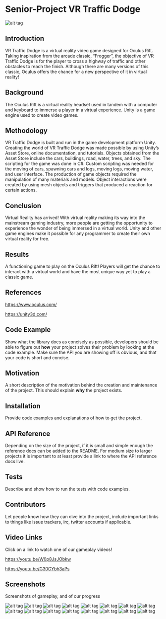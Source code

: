 # Senior-Project   VR Traffic Dodge

![alt tag](https://github.com/karledler/Senior-Project/blob/master/Screenshots/SeniorProjectPoster.png)

## Introduction

VR Traffic Dodge is a virtual reality video game designed for Oculus Rift. Taking inspiration from the arcade classic, “Frogger”, the objective of VR Traffic Dodge is for the player to cross a highway of traffic and other obstacles to reach the finish. Although there are many versions of this classic, Oculus offers the chance for a new perspective of it in virtual reality!

## Background

The Oculus Rift is a virtual reality headset used in tandem with a computer and keyboard to immerse a player in a virtual experience. Unity is a game engine used to create video games.

## Methodology

VR Traffic Dodge is built and run in the game development platform Unity. Creating the world of VR Traffic Dodge was made possible by using Unity’s Asset Store, online documentation, and tutorials. Objects obtained from the Asset Store include the cars, buildings, road, water, trees, and sky. The scripting for the game was done in C#. Custom scripting was needed for the moving of cars, spawning cars and logs, moving logs, moving water, and user interface. The production of game objects required the manipulation of many materials and models. Object interactions were created by using mesh objects and triggers that produced a reaction for certain actions.

## Conclusion

Virtual Reality has arrived! With virtual reality making its way into the mainstream gaming industry, more people are getting the opportunity to experience the wonder of being immersed in a virtual world. Unity and other game engines make it possible for any programmer to create their own virtual reality for free. 

## Results

A functioning game to play on the Oculus Rift! Players will get the chance to interact with a virtual world and have the most unique way yet to play a classic game.

## References

https://www.oculus.com/

https://unity3d.com/

## Code Example

Show what the library does as concisely as possible, developers should be able to figure out **how** your project solves their problem by looking at the code example. Make sure the API you are showing off is obvious, and that your code is short and concise.

## Motivation

A short description of the motivation behind the creation and maintenance of the project. This should explain **why** the project exists.

## Installation

Provide code examples and explanations of how to get the project.

## API Reference

Depending on the size of the project, if it is small and simple enough the reference docs can be added to the README. For medium size to larger projects it is important to at least provide a link to where the API reference docs live.

## Tests

Describe and show how to run the tests with code examples.

## Contributors

Let people know how they can dive into the project, include important links to things like issue trackers, irc, twitter accounts if applicable.



## Video Links

Click on a link to watch one of our gameplay videos!

https://youtu.be/W0p8JsJObkw

https://youtu.be/G30GYbh3aPs

## Screenshots

Screenshots of gameplay, and of our progress

![alt tag](https://github.com/karledler/Senior-Project/blob/master/Screenshots/Buildings.png)
![alt tag](https://github.com/karledler/Senior-Project/blob/master/Screenshots/Campco.png)
![alt tag](https://github.com/karledler/Senior-Project/blob/master/Screenshots/Car.png)
![alt tag](https://github.com/karledler/Senior-Project/blob/master/Screenshots/Car2.png)
![alt tag](https://github.com/karledler/Senior-Project/blob/master/Screenshots/CarProgress.png)
![alt tag](https://github.com/karledler/Senior-Project/blob/master/Screenshots/EarlyMap.png)
![alt tag](https://github.com/karledler/Senior-Project/blob/master/Screenshots/EarlyMapProgress.png)
![alt tag](https://github.com/karledler/Senior-Project/blob/master/Screenshots/EarlyMapProgress2.png)
![alt tag](https://github.com/karledler/Senior-Project/blob/master/Screenshots/FinalMap.png)
![alt tag](https://github.com/karledler/Senior-Project/blob/master/Screenshots/Gameplay.png)
![alt tag](https://github.com/karledler/Senior-Project/blob/master/Screenshots/Gameplay2.png)
![alt tag](https://github.com/karledler/Senior-Project/blob/master/Screenshots/Gameplay3.png)
![alt tag](https://github.com/karledler/Senior-Project/blob/master/Screenshots/Gulliftys.png)
![alt tag](https://github.com/karledler/Senior-Project/blob/master/Screenshots/MapAerial.png)
![alt tag](https://github.com/karledler/Senior-Project/blob/master/Screenshots/MovingCar.png)
![alt tag](https://github.com/karledler/Senior-Project/blob/master/Screenshots/RiverProgress.png)
